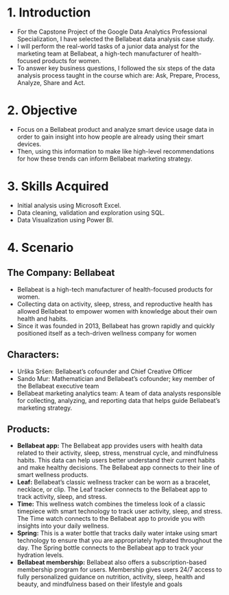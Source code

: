 # 1. Introduction
- For the Capstone Project of the Google Data Analytics Professional Specialization, I have selected the Bellabeat data analysis case study. 
- I will perform the real-world tasks of a junior data analyst for the marketing team at Bellabeat, a high-tech manufacturer of health-focused products for women.
- To answer key business questions, I followed the six steps of the data analysis process taught in the course which are: Ask, Prepare, Process, Analyze, Share and Act.

# 2. Objective
- Focus on a Bellabeat product and analyze smart device usage data in order to gain insight into how people are already using their smart devices.
- Then, using this information to make like high-level recommendations for how these trends can inform Bellabeat marketing strategy.

# 3. Skills Acquired
- Initial analysis using Microsoft Excel.
- Data cleaning, validation and exploration using SQL.
- Data Visualization using Power BI.

# 4. Scenario
## The Company: Bellabeat
- Bellabeat is a high-tech manufacturer of health-focused products for women. 
- Collecting data on activity, sleep, stress, and reproductive health has allowed Bellabeat to empower women with knowledge about their own health and habits.
- Since it was founded in 2013, Bellabeat has grown rapidly and quickly positioned itself as a tech-driven wellness company for women
## Characters:
- Urška Sršen: Bellabeat’s cofounder and Chief Creative Officer
- Sando Mur: Mathematician and Bellabeat’s cofounder; key member of the Bellabeat executive team
- Bellabeat marketing analytics team: A team of data analysts responsible for collecting, analyzing, and
reporting data that helps guide Bellabeat’s marketing strategy.
## Products:
- **Bellabeat app:** The Bellabeat app provides users with health data related to their activity, sleep, stress,
menstrual cycle, and mindfulness habits. This data can help users better understand their current habits and
make healthy decisions. The Bellabeat app connects to their line of smart wellness products.
- **Leaf:** Bellabeat’s classic wellness tracker can be worn as a bracelet, necklace, or clip. The Leaf tracker connects
to the Bellabeat app to track activity, sleep, and stress.
- **Time:** This wellness watch combines the timeless look of a classic timepiece with smart technology to track user
activity, sleep, and stress. The Time watch connects to the Bellabeat app to provide you with insights into your
daily wellness.
- **Spring:** This is a water bottle that tracks daily water intake using smart technology to ensure that you are
appropriately hydrated throughout the day. The Spring bottle connects to the Bellabeat app to track your
hydration levels.
- **Bellabeat membership:** Bellabeat also offers a subscription-based membership program for users.
Membership gives users 24/7 access to fully personalized guidance on nutrition, activity, sleep, health and
beauty, and mindfulness based on their lifestyle and goals
